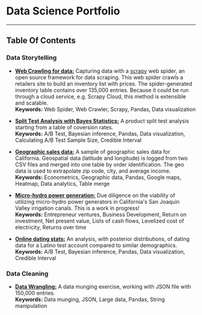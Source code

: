 # Data Science Portfolio
------
## Table Of Contents

### Data Storytelling

* [**Web Crawling for data:**](/macys/2017-11-12_ch_macys_product_list.ipynb) Capturing data with a [scrapy](https://scrapy.org/) web spider, an open source framework for data scraping. This web spider crawls a retailers site to build an inventory list with prices. The spider-generated inventory table contains over 135,000 entries. Because it could be run through a cloud service, e.g. Scrapy Cloud, this method is extensible and scalable. <br />  **Keywords:** Web Spider, Web Crawler, Scrapy, Pandas, Data visualization

* [**Split Test Analysis with Bayes Statistics:**](/ab/q3-Copy1.md) A product split test analysis starting from a table of coversion rates. <br />  **Keywords:** A/B Test, Bayesian inference, Pandas, Data visualization, Calculating A/B Test Sample Size, Credible Interval 

* [**Geographic sales data:**](/ez/2017-10-30_ch_ez_assignment.md) A sample of geographic sales data for California. Geospatial data (latitude and longitude) is logged from two CSV files and merged into one table by order identification. The geo data is used to extrapolate zip code, city, and average income. <br />  **Keywords:** Econometrics, Geographic data, Pandas, Google maps, Heatmap, Data analytics, Table merge 

* [**Micro-hydro power generation:**](/hydro/2017-10-6_ch_micro_hydro_roi.ipynb) Due diligence on the viability of utilizing micro-hydro power generators in California's San Joaquin Valley irrigation canals. This is a work in progress! <br />  **Keywords:** Entrepreneur ventures, Business Development, Return on investment, Net present value, Lists of cash flows, Levelized cost of electricity, Returns over time

* [**Online dating stats:**](/okc/2017-8-21_ch_okc_response_data_bayes.ipynb) An analysis, with posterior distributions, of dating data for a Latino test account compared to similar demographics.  <br />   **Keywords:** A/B Test, Bayesian inference, Pandas, Data visualization, Credible Interval

### Data Cleaning
* [**Data Wrangling:**](https://nbviewer.jupyter.org/github/caheredia/Data_Science_Portfolio/blob/master/ID%20Analytics%20Report/develop/2017.10.2_ch_IDA_data_wrangling.ipynb) A data munging exercise, working with JSON file with 150,000 entries. <br /> **Keywords:** Data munging, JSON, Large data, Pandas, String manipulation
